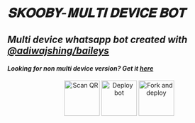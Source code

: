 # _𝐒𝐊𝐎𝐎𝐁𝐘-𝐌𝐔𝐋𝐓𝐈 𝐃𝐄𝐕𝐈𝐂𝐄 𝐁𝐎𝐓_
## _Multi device whatsapp bot created with [@adiwajshing/baileys](https://github.com/adiwajshing/Baileys)_
#### _Looking for non multi device version? Get it [here](https://github.com/souravkl11/raganork-legacy)_
<!---## Readme first before using 👇❌
### (Due to the removal of heroku-github integration, this project is currently unable to deploy to heroku servers. As of this, existing users also couldn't update their bots.)
Visit [Heroku status site](https://status.heroku.com) for more details
<br>
-->
<div align="center">
  
<a href="https://raganork-india.vercel.app/qr"><img align="center" src="https://i.imgur.com/PCOVMuq.jpeg" alt="Scan QR" height="80" width="80" /></a>
<a href="https://raganork-qr.herokuapp.com/api/hidden-qr-md" target="blank"><img align="center" src="https://i.imgur.com/kALrtCJ.jpeg" alt="Deploy bot" height="80" width="80" /></a>
<a href="https://github.com/raganork-ind/whatsapp-bot/fork"><img align="center" src="https://i.imgur.com/kh4JjxC.jpeg" alt="Fork and deploy" height="80" width="80" /></a>



